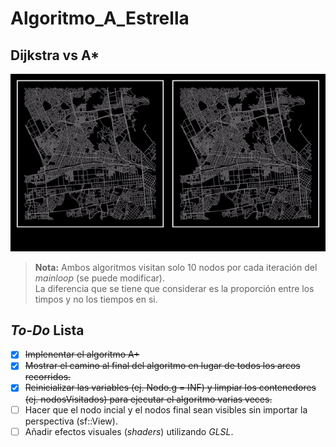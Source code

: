 # Algoritmo_A_Estrella

## Dijkstra vs A*
![Demo](demo3.gif)

> **Nota:** Ambos algoritmos visitan solo 10 nodos por cada iteración del *mainloop* (se puede modificar).<br>La diferencia que se tiene que considerar es la proporción entre los timpos y no los tiempos en si.

## *To-Do* Lista
+ [x] ~~Implenentar el algoritmo A+~~
+ [x] ~~Mostrar el camino al final del algoritmo en lugar de todos los arcos recorridos.~~
+ [x] ~~Reinicializar las variables (ej. Nodo.g = INF) y limpiar los contenedores (ej. nodosVisitados) para ejecutar el algoritmo varias veces.~~
+ [ ] Hacer que el nodo incial y el nodos final sean visibles sin importar la perspectiva (sf::View).
+ [ ] Añadir efectos visuales (*shaders*) utilizando *GLSL*.
